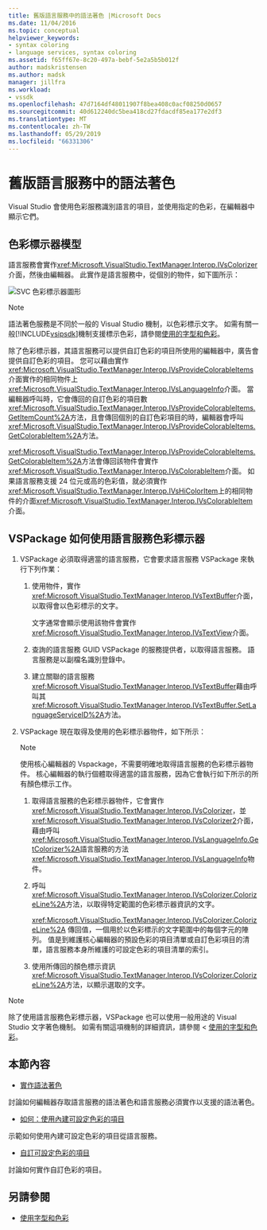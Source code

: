 ```yaml
---
title: 舊版語言服務中的語法著色 |Microsoft Docs
ms.date: 11/04/2016
ms.topic: conceptual
helpviewer_keywords:
- syntax coloring
- language services, syntax coloring
ms.assetid: f65ff67e-8c20-497a-bebf-5e2a5b5b012f
author: madskristensen
ms.author: madsk
manager: jillfra
ms.workload:
- vssdk
ms.openlocfilehash: 47d7164df48011907f8bea408c0acf08250d0657
ms.sourcegitcommit: 40d612240dc5bea418cd27fdacdf85ea177e2df3
ms.translationtype: MT
ms.contentlocale: zh-TW
ms.lasthandoff: 05/29/2019
ms.locfileid: "66331306"
---
```

# <a name="syntax-coloring-in-a-legacy-language-service"></a>舊版語言服務中的語法著色

Visual Studio 會使用色彩服務識別語言的項目，並使用指定的色彩，在編輯器中顯示它們。

## <a name="colorizer-model"></a>色彩標示器模型
 語言服務會實作<xref:Microsoft.VisualStudio.TextManager.Interop.IVsColorizer>介面，然後由編輯器。 此實作是語言服務中，從個別的物件，如下圖所示：

 ![SVC 色彩標示器圖形](../../extensibility/internals/media/figlgsvccolorizer.gif)

> [!NOTE]
> 語法著色服務是不同於一般的 Visual Studio 機制，以色彩標示文字。 如需有關一般[!INCLUDE[vsipsdk](../../extensibility/includes/vsipsdk_md.md)]機制支援標示色彩，請參閱[使用的字型和色彩](../../extensibility/using-fonts-and-colors.md)。

 除了色彩標示器，其語言服務可以提供自訂色彩的項目所使用的編輯器中，廣告會提供自訂色彩的項目。 您可以藉由實作<xref:Microsoft.VisualStudio.TextManager.Interop.IVsProvideColorableItems>介面實作的相同物件上<xref:Microsoft.VisualStudio.TextManager.Interop.IVsLanguageInfo>介面。 當編輯器呼叫時，它會傳回的自訂色彩的項目數<xref:Microsoft.VisualStudio.TextManager.Interop.IVsProvideColorableItems.GetItemCount%2A>方法，且會傳回個別的自訂色彩項目的時，編輯器會呼叫<xref:Microsoft.VisualStudio.TextManager.Interop.IVsProvideColorableItems.GetColorableItem%2A>方法。

 <xref:Microsoft.VisualStudio.TextManager.Interop.IVsProvideColorableItems.GetColorableItem%2A>方法會傳回該物件會實作<xref:Microsoft.VisualStudio.TextManager.Interop.IVsColorableItem>介面。 如果語言服務支援 24 位元或高的色彩值，就必須實作<xref:Microsoft.VisualStudio.TextManager.Interop.IVsHiColorItem>上的相同物件的介面<xref:Microsoft.VisualStudio.TextManager.Interop.IVsColorableItem>介面。

## <a name="how-a-vspackage-uses-a-language-service-colorizer"></a>VSPackage 如何使用語言服務色彩標示器

1. VSPackage 必須取得適當的語言服務，它會要求語言服務 VSPackage 來執行下列作業：

    1. 使用物件，實作<xref:Microsoft.VisualStudio.TextManager.Interop.IVsTextBuffer>介面，以取得會以色彩標示的文字。

         文字通常會顯示使用該物件會實作<xref:Microsoft.VisualStudio.TextManager.Interop.IVsTextView>介面。

    2. 查詢的語言服務 GUID VSPackage 的服務提供者，以取得語言服務。 語言服務是以副檔名識別登錄中。

    3. 建立關聯的語言服務<xref:Microsoft.VisualStudio.TextManager.Interop.IVsTextBuffer>藉由呼叫其<xref:Microsoft.VisualStudio.TextManager.Interop.IVsTextBuffer.SetLanguageServiceID%2A>方法。

2. VSPackage 現在取得及使用的色彩標示器物件，如下所示：

    > [!NOTE]
    > 使用核心編輯器的 Vspackage，不需要明確地取得語言服務的色彩標示器物件。 核心編輯器的執行個體取得適當的語言服務，因為它會執行如下所示的所有顏色標示工作。

    1. 取得語言服務的色彩標示器物件，它會實作<xref:Microsoft.VisualStudio.TextManager.Interop.IVsColorizer>，並<xref:Microsoft.VisualStudio.TextManager.Interop.IVsColorizer2>介面，藉由呼叫<xref:Microsoft.VisualStudio.TextManager.Interop.IVsLanguageInfo.GetColorizer%2A>語言服務的方法<xref:Microsoft.VisualStudio.TextManager.Interop.IVsLanguageInfo>物件。

    2. 呼叫<xref:Microsoft.VisualStudio.TextManager.Interop.IVsColorizer.ColorizeLine%2A>方法，以取得特定範圍的色彩標示器資訊的文字。

         <xref:Microsoft.VisualStudio.TextManager.Interop.IVsColorizer.ColorizeLine%2A> 傳回值，一個用於以色彩標示的文字範圍中的每個字元的陣列。 值是到維護核心編輯器的預設色彩的項目清單或自訂色彩項目的清單，語言服務本身所維護的可設定色彩的項目清單的索引。

    3. 使用所傳回的顏色標示資訊<xref:Microsoft.VisualStudio.TextManager.Interop.IVsColorizer.ColorizeLine%2A>方法，以顯示選取的文字。

> [!NOTE]
> 除了使用語言服務色彩標示器，VSPackage 也可以使用一般用途的 Visual Studio 文字著色機制。 如需有關這項機制的詳細資訊，請參閱 <<c0> [ 使用的字型和色彩](../../extensibility/using-fonts-and-colors.md)。

## <a name="in-this-section"></a>本節內容
- [實作語法著色](../../extensibility/internals/implementing-syntax-coloring.md)

 討論如何編輯器存取語言服務的語法著色和語言服務必須實作以支援的語法著色。

- [如何：使用內建可設定色彩的項目](../../extensibility/internals/how-to-use-built-in-colorable-items.md)

 示範如何使用內建可設定色彩的項目從語言服務。

- [自訂可設定色彩的項目](../../extensibility/internals/custom-colorable-items.md)

 討論如何實作自訂色彩的項目。

## <a name="see-also"></a>另請參閱

- [使用字型和色彩](../../extensibility/using-fonts-and-colors.md)